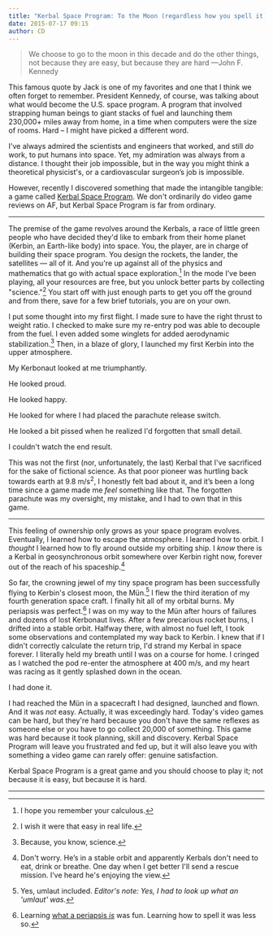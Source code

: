 ```yaml
---
title: "Kerbal Space Program: To the Moon (regardless how you spell it)"
date: 2015-07-17 09:15
author: CD
---
```


> We choose to go to the moon in this decade and do the other things, not because they are easy, but because they are hard &mdash;John F. Kennedy

This famous quote by Jack is one of my favorites and one that I think we often forget to remember. President Kennedy, of course, was talking about what would become the U.S. space program. A program that involved strapping human beings to giant stacks of fuel and launching them 230,000+ miles away from home, in a time when computers were the size of rooms. Hard – I might have picked a different word.

<!-- more --> 

I've always admired the scientists and engineers that worked, and still _do_ work, to put humans into space. Yet, my admiration was always from a distance. I thought their job impossible, but in the way you might think a theoretical physicist's, or a cardiovascular surgeon’s job is impossible.

However, recently I discovered something that made the intangible tangible: a game called [Kerbal Space Program](https://kerbalspaceprogram.com). We don't ordinarily do video game reviews on AF, but Kerbal Space Program is far from ordinary. 

---

The premise of the game revolves around the Kerbals, a race of little green people who have decided they'd like to embark from their home planet (Kerbin, an Earth-like body) into space. You, the player, are in charge of building their space program. You design the rockets, the lander, the satellites &mdash; all of it. And you're up against all of the physics and mathematics that go with actual space exploration.[^1] In the mode I’ve been playing, all your resources are free, but you unlock better parts by collecting "science."[^2] You start off with just enough parts to get you off the ground and from there, save for a few brief tutorials, you are on your own.

I put some thought into my first flight. I made sure to have the right thrust to weight ratio. I checked to make sure my re-entry pod was able to decouple from the fuel. I even added some winglets for added aerodynamic stabilization.[^3] Then, in a blaze of glory, I launched my first Kerbin into the upper atmosphere.

My Kerbonaut looked at me triumphantly. 

He looked proud. 

He looked happy. 

He looked for where I had placed the parachute release switch. 

He looked a bit pissed when he realized I'd forgotten that small detail.

I couldn't watch the end result.

This was not the first (nor, unfortunately, the last) Kerbal that I've sacrificed for the sake of fictional science. As that poor pioneer was hurtling back towards earth at 9.8 m/s<sup>2</sup>, I honestly felt bad about it, and it’s been a long time since a game made me _feel_ something like that. The forgotten parachute was my oversight, my mistake, and I had to own that in this game.  

---

This feeling of ownership only grows as your space program evolves. Eventually, I learned how to escape the atmosphere. I learned how to orbit. I _thought_ I learned how to fly around outside my orbiting ship. I _know_ there is a Kerbal in geosynchronous orbit somewhere over Kerbin right now, forever out of the reach of his spaceship.[^4] 

So far, the crowning jewel of my tiny space program has been successfully flying to Kerbin's closest moon, the Mün.[^5] I flew the third iteration of my fourth generation space craft. I finally hit all of my orbital burns. My periapsis was perfect.[^6] I was on my way to the Mün after hours of failures and dozens of lost Kerbonaut lives. After a few precarious rocket burns, I drifted into a stable orbit. Halfway there, with almost no fuel left, I took some observations and contemplated my way back to Kerbin. I knew that if I didn't correctly calculate the return trip, I'd strand my Kerbal in space forever. I literally held my breath until I was on a course for home. I cringed as I watched the pod re-enter the atmosphere at 400 m/s, and my heart was racing as it gently splashed down in the ocean.

I had done it. 

I had reached the Mün in a spacecraft I had designed, launched and flown. And it was _not_ easy. Actually, it was exceedingly hard. Today's video games can be hard, but they're hard because you don't have the same reflexes as someone else or you have to go collect 20,000 of something. This game was hard because it took planning, skill and discovery. Kerbal Space Program will leave you frustrated and fed up, but it will also leave you with something a video game can rarely offer: genuine satisfaction. 

Kerbal Space Program is a great game and you should choose to play it; not because it is easy, but because it is hard.

---

[^1]: I hope you remember your calculous. 
[^2]: I wish it were that easy in real life.
[^3]: Because, you know, science.
[^4]: Don't worry. He’s in a stable orbit and apparently Kerbals don't need to eat, drink or breathe. One day when I get better I'll send a rescue mission. I’ve heard he's enjoying the view.
[^5]: Yes, umlaut included. _Editor's note: Yes, I had to look up what an 'umlaut' was._
[^6]: Learning [what a periapsis _is_](https://en.wikipedia.org/wiki/Apsis) was fun. Learning how to spell it was less so.